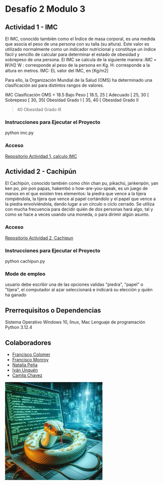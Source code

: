 # Desafío 2 Modulo 3

## Actividad 1 - IMC

El IMC, conocido también como el Índice de masa corporal, es una medida que asocia el
peso de una persona con su talla (su altura). Este valor es utilizado normalmente como un
indicador nutricional y constituye un índice fácil y sencillo de calcular para determinar el
estado de obesidad y sobrepeso de una persona. El IMC se calcula de la siguiente manera:
𝐼𝑀𝐶 = 𝑊/𝐻2
W : corresponde al peso de la persona en Kg.
H: corresponde a la altura en metros.
IMC: EL valor del IMC, en [Kg/m2]

Para ello, la Organización Mundial de la Salud (OMS) ha determinado una clasificación así
para distintos rangos de valores.

IMC Clasificación OMS
< 18.5 Bajo Peso
[ 18.5, 25 [ Adecuado
[ 25, 30 [ Sobrepeso
[ 30, 35[ Obesidad Grado I
[ 35, 40 [ Obesidad Grado II
> 40 Obesidad Grado III

### Instrucciones para Ejecutar el Proyecto
python imc.py


### Acceso
[Repositorio Actividad 1, calculo IMC](https://github.com/fmonroy75/Desafio-Python-TD-2024/tree/main/IMC)

## Actividad 2 - Cachipún
El Cachipún, conocido también como chin chan pu, pikachú, jankenpón, yan ken po, pin pon
papas, hakembó o how-are-you-speak, es un juego de manos en el que existen tres
elementos: la piedra que vence a la tijera rompiéndola, la tijera que vence al papel cortándolo
y el papel que vence a la piedra envolviéndola, dando lugar a un círculo o ciclo cerrado. Se
utiliza con mucha frecuencia para decidir quién de dos personas hará algo, tal y como se
hace a veces usando una moneda, o para dirimir algún asunto.

### Acceso
[Repositorio Actividad 2, Cachipun](https://github.com/fmonroy75/Desafio-Python-TD-2024/tree/main/cachipun)

### Instrucciones para Ejecutar el Proyecto
python cachipun.py

### Mode de empleo
usuario debe escribir una de las opciones validas "piedra", "papel" o "tijera", el computador al azar seleccionará e indicará su elección y quién ha ganado


## Prerrequisitos o Dependencias
Sistema Operativo  Windows 10, linux, Mac
Lenguaje de programación Python 3.12.4

## Colaboradores
- [Francisco Colomer](https://github.com/Cy5k0) 
- [Francisco Monroy](https://github.com/fmonroy75)
- [Natalia Peña](https://github.com/StudentNPD)
- [Iván Unquén](https://github.com/IvanUnquen)
- [Camila Chavez](https://github.com/Camilachavez630/cami)


![pythn](./Actividades/img/ssss.jpeg)



